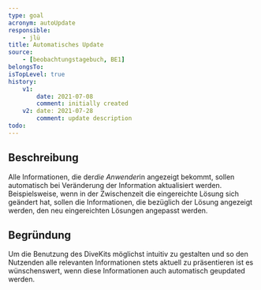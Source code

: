 ```yaml
---
type: goal
acronym: autoUpdate
responsible: 
    - jlü
title: Automatisches Update
source: 
    - [beobachtungstagebuch, BE1]
belongsTo: 
isTopLevel: true
history:
    v1:
        date: 2021-07-08
        comment: initially created
    v2: date: 2021-07-28
        comment: update description
todo:
---
```


## Beschreibung

Alle Informationen, die der*die Anwender*in angezeigt bekommt, sollen automatisch bei Veränderung der Information aktualisiert werden.
Beispielsweise, wenn in der Zwischenzeit die eingereichte Lösung sich geändert hat, sollen die Informationen, die bezüglich der 
Lösung angezeigt werden, den neu eingereichten Lösungen angepasst werden. 

## Begründung

Um die Benutzung des DiveKits möglichst intuitiv zu gestalten und so den Nutzenden alle relevanten Informationen stets aktuell
zu präsentieren ist es wünschenswert, wenn diese Informationen auch automatisch geupdated werden.

